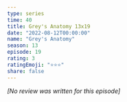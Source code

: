 ```yaml
---
type: series
time: 40
title: Grey's Anatomy 13x19
date: "2022-08-12T00:00:00"
name: "Grey's Anatomy"
season: 13
episode: 19
rating: 3
ratingEmoji: "⭐️⭐️⭐️"
share: false
---
```


_[No review was written for this episode]_

